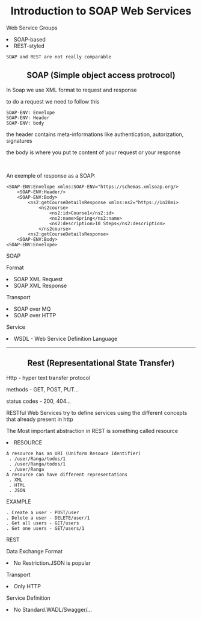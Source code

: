 <h1 align="center">Introduction to SOAP Web Services</h1>

Web Service Groups
<li>SOAP-based
<li>REST-styled

    SOAP and REST are not really comparable

<h2 align="center">SOAP (Simple object access protrocol)</h2>


In Soap we use XML format to request and response

to do a request we need to follow this 

    SOAP-ENV: Envelope
    SOAP-ENV: Header
    SOAP-ENV: body

the header contains meta-informations like authentication, autorization, signatures 

the body is where you put te content of your request or your response

<br>

An exemple of response as a SOAP:
    
    <SOAP-ENV:Envelope xmlns:SOAP-ENV="https://schemas.xmlsoap.org/>
        <SOAP-ENV:Header/>
        <SOAP-ENV:Body>
            <ns2:getCourseDetailsResponse xmlns:ns2="https://in28mi>
                <ns2course>
                    <ns2:id>Course1</ns2:id>
                    <ns2:name>Spring</ns2:name>
                    <ns2:description>10 Steps</ns2:description>
                </ns2course>
            <ns2:getCourseDetailsResponse>
        <SOAP-ENV:Body>
    <SOAP-ENV:Envelope>

SOAP

Format
    <li>SOAP XML Request
    <li>SOAP XML Response

Transport
    <li>SOAP over MQ
    <li>SOAP over HTTP

Service
    <li>WSDL - Web Service Definition Language

<hr>

<h2 align="center">Rest (Representational State Transfer)</h2>

Http - hyper text transfer protocol

methods - GET, POST, PUT...

status codes - 200, 404...

RESTful Web Services try to define services using the different concepts that already present in http

The Most important abstraction in REST is something called resource

<li> RESOURCE

    A resource has an URI (Uniform Resouce Identifier)
     . /user/Ranga/todos/1
     . /user/Ranga/todos/1
     . /user/Ranga
    A resource can have different representations
     . XML
     . HTML
     . JSON

EXAMPLE
    
    . Create a user - POST/user
    . Delete a user - DELETE/user/1
    . Get all users - GET/users
    . Get one users - GET/users/1


REST

Data Exchange Format
    <li>No Restriction.JSON is popular

Transport
    <li>Only HTTP

Service Definition
        <li>No Standard.WADL/Swagger/...